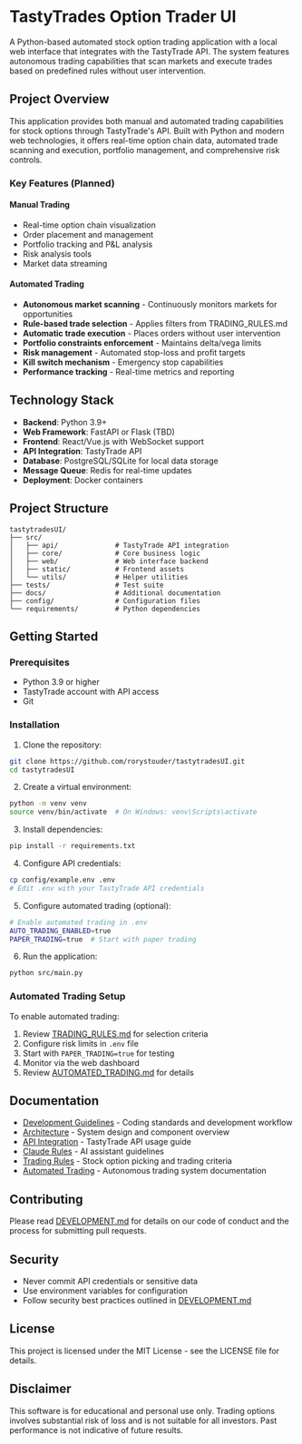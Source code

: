 # TastyTrades Option Trader UI

A Python-based automated stock option trading application with a local web interface that integrates with the TastyTrade API. The system features autonomous trading capabilities that scan markets and execute trades based on predefined rules without user intervention.

## Project Overview

This application provides both manual and automated trading capabilities for stock options through TastyTrade's API. Built with Python and modern web technologies, it offers real-time option chain data, automated trade scanning and execution, portfolio management, and comprehensive risk controls.

### Key Features (Planned)

#### Manual Trading
- Real-time option chain visualization
- Order placement and management
- Portfolio tracking and P&L analysis
- Risk analysis tools
- Market data streaming

#### Automated Trading
- **Autonomous market scanning** - Continuously monitors markets for opportunities
- **Rule-based trade selection** - Applies filters from TRADING_RULES.md
- **Automatic trade execution** - Places orders without user intervention
- **Portfolio constraints enforcement** - Maintains delta/vega limits
- **Risk management** - Automated stop-loss and profit targets
- **Kill switch mechanism** - Emergency stop capabilities
- **Performance tracking** - Real-time metrics and reporting

## Technology Stack

- **Backend**: Python 3.9+
- **Web Framework**: FastAPI or Flask (TBD)
- **Frontend**: React/Vue.js with WebSocket support
- **API Integration**: TastyTrade API
- **Database**: PostgreSQL/SQLite for local data storage
- **Message Queue**: Redis for real-time updates
- **Deployment**: Docker containers

## Project Structure

```
tastytradesUI/
├── src/
│   ├── api/              # TastyTrade API integration
│   ├── core/             # Core business logic
│   ├── web/              # Web interface backend
│   ├── static/           # Frontend assets
│   └── utils/            # Helper utilities
├── tests/                # Test suite
├── docs/                 # Additional documentation
├── config/               # Configuration files
└── requirements/         # Python dependencies
```

## Getting Started

### Prerequisites
- Python 3.9 or higher
- TastyTrade account with API access
- Git

### Installation

1. Clone the repository:
```bash
git clone https://github.com/rorystouder/tastytradesUI.git
cd tastytradesUI
```

2. Create a virtual environment:
```bash
python -m venv venv
source venv/bin/activate  # On Windows: venv\Scripts\activate
```

3. Install dependencies:
```bash
pip install -r requirements.txt
```

4. Configure API credentials:
```bash
cp config/example.env .env
# Edit .env with your TastyTrade API credentials
```

5. Configure automated trading (optional):
```bash
# Enable automated trading in .env
AUTO_TRADING_ENABLED=true
PAPER_TRADING=true  # Start with paper trading
```

6. Run the application:
```bash
python src/main.py
```

### Automated Trading Setup

To enable automated trading:
1. Review [TRADING_RULES.md](docs/guides/TRADING_RULES.md) for selection criteria
2. Configure risk limits in `.env` file
3. Start with `PAPER_TRADING=true` for testing
4. Monitor via the web dashboard
5. Review [AUTOMATED_TRADING.md](docs/guides/AUTOMATED_TRADING.md) for details

## Documentation

- [Development Guidelines](docs/development/DEVELOPMENT.md) - Coding standards and development workflow
- [Architecture](docs/architecture/ARCHITECTURE.md) - System design and component overview
- [API Integration](docs/api/API_INTEGRATION.md) - TastyTrade API usage guide
- [Claude Rules](docs/development/CLAUDE.md) - AI assistant guidelines
- [Trading Rules](docs/guides/TRADING_RULES.md) - Stock option picking and trading criteria
- [Automated Trading](docs/guides/AUTOMATED_TRADING.md) - Autonomous trading system documentation

## Contributing

Please read [DEVELOPMENT.md](docs/development/DEVELOPMENT.md) for details on our code of conduct and the process for submitting pull requests.

## Security

- Never commit API credentials or sensitive data
- Use environment variables for configuration
- Follow security best practices outlined in [DEVELOPMENT.md](docs/development/DEVELOPMENT.md)

## License

This project is licensed under the MIT License - see the LICENSE file for details.

## Disclaimer

This software is for educational and personal use only. Trading options involves substantial risk of loss and is not suitable for all investors. Past performance is not indicative of future results.
